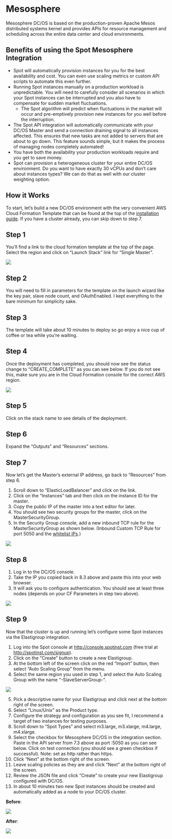 # Mesosphere

Mesosphere DC/OS is based on the production-proven Apache Mesos distributed systems kernel and provides APIs for resource management and scheduling across the entire data center and cloud environments.

## Benefits of using the Spot Mesosphere Integration
* Spot will automatically provision instances for you for the best availability and cost. You can even use scaling metrics or custom API scripts to automate this even further.
* Running Spot instances manually on a production workload is unpredictable. You will need to carefully consider all scenarios in which your Spot instances can be interrupted and you also have to compensate for sudden market fluctuations.
  * The Spot algorithm will predict when fluctuations in the market will occur and pre-emptively provision new instances for you well before the interruption.
* The Spot API integration will automatically communicate with your DC/OS Master and send a connection draining signal to all instances affected. This ensures that new tasks are not added to servers that are about to go down. This feature sounds simple, but it makes the process of managing nodes completely automated!
* You have both the availability your production workloads require and you get to save money.
* Spot can provision a heterogeneous cluster for your entire DC/OS environment. Do you want to have exactly 30 vCPUs and don’t care about instances types? We can do that as well with our cluster weighting option.

## How it Works

To start, let’s build a new DC/OS environment with the very convenient AWS Cloud Formation Template that can be found at the top of the [installation guide](https://downloads.dcos.io/dcos/stable/aws.html). If you have a cluster already, you can skip down to step 7.

## Step 1

You’ll find a link to the cloud formation template at the top of the page. Select the region and click on “Launch Stack” link for “Single Master”.

<img src="/elastigroup/_media/mesosphere-01.png" />

## Step 2

You will need to fill in parameters for the template on the launch wizard like the key pair, slave node count, and OAuthEnabled. I kept everything to the bare minimum for simplicity sake.

## Step 3

The template will take about 10 minutes to deploy so go enjoy a nice cup of coffee or tea while you’re waiting.

## Step 4

Once the deployment has completed, you should now see the status change to “CREATE_COMPLETE” as you can see below. If you do not see this, make sure you are in the Cloud Formation console for the correct AWS region.

<img src="/elastigroup/_media/mesosphere-02.png" />

## Step 5

Click on the stack name to see details of the deployment.

## Step 6

Expand the “Outputs” and “Resources” sections.

## Step 7

Now let’s get the Master’s external IP address, go back to “Resources” from step 6.
1. Scroll down to “ElasticLoadBalancer” and click on the link.
2. Click on the “Instances” tab and then click on the instance ID for the master.
3. Copy the public IP of the master into a text editor for later.
4. You should see two security groups for the master, click on the MasterSecurityGroup.
5. In the Security Group console, add a new inbound TCP rule for the MasterSecurityGroup as shown below. (Inbound Custom TCP Rule for port 5050 and the [whitelist IPs](administration/api/whitelist-ips.md).)

<img src="/elastigroup/_media/mesosphere-02a.png" />

## Step 8
1. Log in to the DC/OS console.
2. Take the IP you copied back in 8.3 above and paste this into your web browser.
3. It will ask you to configure authentication. You should see at least three nodes (depends on your CF Parameters in step two above).

<img src="/elastigroup/_media/mesosphere-03.png" />

## Step 9

Now that the cluster is up and running let’s configure some Spot instances via the Elastigroup integration.
1. Log into the Spot console at http://console.spotinst.com (free trial at http://spotinst.com/signup).
2. Click on the “Create” button to create a new Elastigroup.
3. At the bottom left of the screen click on the red “Import” button, then select “Auto Scaling Group” from the menu.
4. Select the same region you used in step 1, and select the Auto Scaling Group with the name “-SlaveServerGroup-“.

<img src="/elastigroup/_media/mesosphere-04.png" />

5. Pick a descriptive name for your  Elastigroup and click next at the bottom right of the screen.
6. Select “Linux/Unix” as the Product type.
7. Configure the strategy and configuration as you see fit, I recommend a target of two instances for testing purposes.
8. Scroll down to “Spot Types” and select m3.large, m3.xlarge, m4.large, m4.xlarge.
9. Select the checkbox for Mesosphere DC/OS in the integration section. Paste in the API server from 7.3 above as port :5050 as you can see below. Click on test connection (you should see a green checkbox if successful). Note: set as http rather than https.
10. Click “Next” at the bottom right of the screen.
11. Leave scaling policies as they are and click “Next” at the bottom right of the screen.
12. Review the JSON file and click “Create” to create your new Elastigroup configured with DC/OS.
13. In about 10 minutes two new Spot instances should be created and automatically added as a node to your DC/OS cluster.

**Before**:

<img src="/elastigroup/_media/mesosphere-05.png" />

**After**:

<img src="/elastigroup/_media/mesosphere-06.png" />
